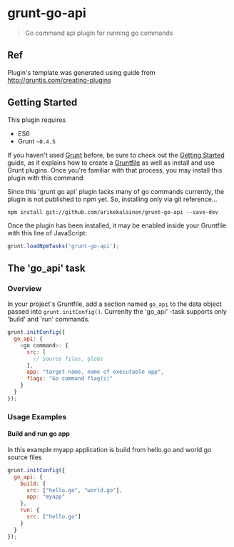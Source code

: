# grunt-go-api

> Go command api plugin for running go commands

## Ref
Plugin's template was generated using guide from http://gruntjs.com/creating-plugins

## Getting Started
This plugin requires
- ES6
- Grunt `~0.4.5`

If you haven't used [Grunt](http://gruntjs.com/) before, be sure to check out the [Getting Started](http://gruntjs.com/getting-started) guide, as it explains how to create a [Gruntfile](http://gruntjs.com/sample-gruntfile) as well as install and use Grunt plugins. Once you're familiar with that process, you may install this plugin with this command:

Since this 'grunt go api' plugin lacks many of go commands currently, the plugin is not published to npm yet.
So, installing only via git reference...
```shell
npm install git://github.com/arikekalainen/grunt-go-api --save-dev
```

Once the plugin has been installed, it may be enabled inside your Gruntfile with this line of JavaScript:

```js
grunt.loadNpmTasks('grunt-go-api');
```

## The 'go_api' task

### Overview
In your project's Gruntfile, add a section named `go_api` to the data object passed into `grunt.initConfig()`.
Currenlty the 'go_api' -task supports only 'build' and 'run' commands.

```js
grunt.initConfig({
  go_api: {
    <go command>: {
      src: [
        // Source files, globs
      ],
      app: "target name, name of executable app",
      flags: "Go command flag(s)"
    }
  }
});
```


### Usage Examples

#### Build and run go app
In this example myapp application is build from hello.go and world.go source files

```js
grunt.initConfig({
  go_api: {
    build: {
      src: ["hello.go", "world.go"],
      app: "myapp"
    },
    run: {
      src: ["hello.go"]
    }
  }
});
```

